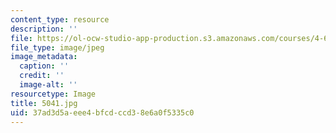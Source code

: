 ```yaml
---
content_type: resource
description: ''
file: https://ol-ocw-studio-app-production.s3.amazonaws.com/courses/4-614-religious-architecture-and-islamic-cultures-fall-2002/37ad3d5aeee4bfcdccd38e6a0f5335c0_5041.jpg
file_type: image/jpeg
image_metadata:
  caption: ''
  credit: ''
  image-alt: ''
resourcetype: Image
title: 5041.jpg
uid: 37ad3d5a-eee4-bfcd-ccd3-8e6a0f5335c0
---
```

